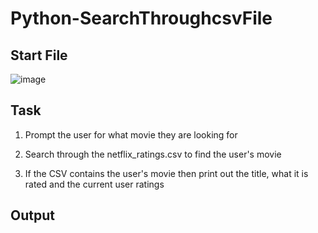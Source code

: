 # Python-SearchThroughcsvFile

## Start File
![image](https://user-images.githubusercontent.com/52837649/90966890-ecb14a00-e4a5-11ea-8526-12bbfb5184a0.png)

## Task
1. Prompt the user for what movie they are looking for

2. Search through the netflix_ratings.csv to find the user's movie

3. If the CSV contains the user's movie then print out the title, what it is rated and the current user ratings

## Output


